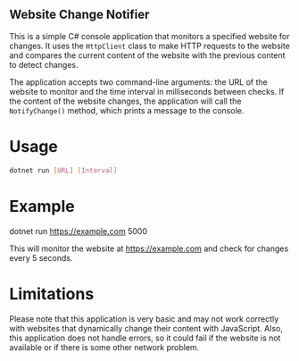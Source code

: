 ## Website Change Notifier

This is a simple C# console application that monitors a specified website for changes. It uses the `HttpClient` class to make HTTP requests to the website and compares the current content of the website with the previous content to detect changes.

The application accepts two command-line arguments: the URL of the website to monitor and the time interval in milliseconds between checks. If the content of the website changes, the application will call the `NotifyChange()` method, which prints a message to the console.

# Usage

```bash
dotnet run [URL] [Interval]
```

# Example
dotnet run https://example.com 5000

This will monitor the website at https://example.com and check for changes every 5 seconds.

# Limitations
Please note that this application is very basic and may not work correctly with websites that dynamically change their content with JavaScript. Also, this application does not handle errors, so it could fail if the website is not available or if there is some other network problem.



